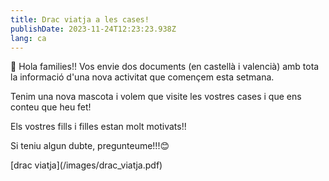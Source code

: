 ```yaml
---
title: Drac viatja a les cases!
publishDate: 2023-11-24T12:23:23.938Z
lang: ca
---
```

🐉 Hola families!! Vos envie dos documents (en castellà i valencià) amb tota la informació d'una nova activitat que començem esta setmana. 

Tenim una nova mascota i volem que visite les vostres cases i que ens conteu que heu fet! 

Els vostres fills i filles estan molt motivats!!

Si teniu algun dubte, pregunteume!!!😊

\[drac viatja](/images/drac_viatja.pdf)
